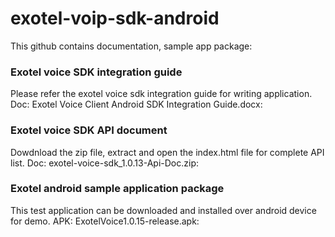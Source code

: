 # exotel-voip-sdk-android
This github contains documentation, sample app package:  




### Exotel voice SDK integration guide
Please refer the exotel voice sdk integration guide for writing application.
Doc: Exotel Voice Client Android SDK Integration Guide.docx:




### Exotel voice SDK API document 
Dowdnload the zip file, extract and open the index.html file for complete API list.
Doc: exotel-voice-sdk_1.0.13-Api-Doc.zip:




### Exotel android sample application package
This test application can be downloaded and installed over android device for demo.
APK: ExotelVoice1.0.15-release.apk:
